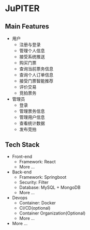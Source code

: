 # JuPITER

## Main Features

* 用户
  * 注册与登录
  * 管理个人信息
  * 接受系统推送
  * 购买门票
  * 查询当前票务信息
  * 查询个人订单信息
  * 接受门票智能推荐
  * 评价交易
  * 竞拍票务
* 管理员
  * 登录
  * 管理票务信息
  * 管理用户信息
  * 查看统计数据
  * 发布竞拍

## Tech Stack

* Front-end
  * Framework: React
  * More ...
* Back-end
  * Framework: Springboot
  * Security: Filter
  * Database: MySQL + MongoDB
  * More ...
* Devops
  * Container: Docker
  * CI/CD(optional)
  * Container Organization(Optional)
  * More ...
* More ...